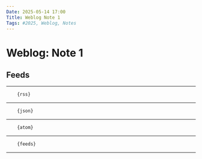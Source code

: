 ```yaml
---
Date: 2025-05-14 17:00
Title: Weblog Note 1
Tags: #2025, Weblog, Notes
---
```


# Weblog: Note 1

## Feeds

---

```html
    {rss}
```

---

```html
    {json}
```

---

```html
    {atom}
```

---

```html
    {feeds}
```

---
